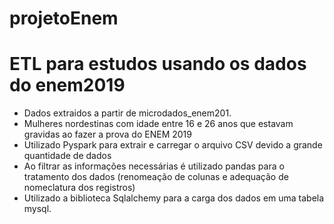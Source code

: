 # projetoEnem
# ETL para estudos usando os dados do enem2019
- Dados extraidos a partir de microdados_enem201.
- Mulheres nordestinas com idade entre 16 e 26 anos que estavam gravidas ao fazer a prova do ENEM 2019
- Utilizado Pyspark para extrair e carregar o arquivo CSV devido a grande quantidade de dados
- Ao filtrar as informações necessárias é utilizado pandas para o tratamento dos dados (renomeação de colunas e adequação de nomeclatura dos registros)
- Utilizado a biblioteca Sqlalchemy para a carga dos dados em uma tabela mysql.

